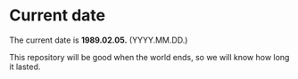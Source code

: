 # Current date

The current date is **1989.02.05.** (YYYY.MM.DD.)

This repository will be good when the world ends, so we will know how long it lasted.